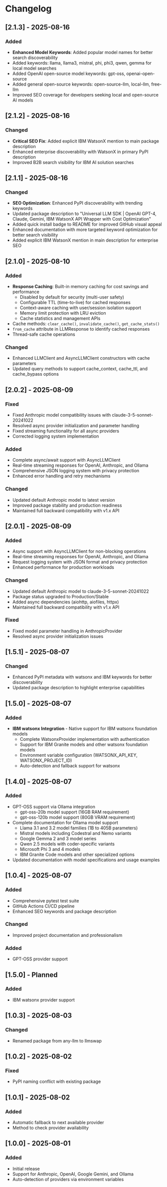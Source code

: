 # Changelog

## [2.1.3] - 2025-08-16
### Added
- **Enhanced Model Keywords**: Added popular model names for better search discoverability
- Added keywords: llama, llama3, mistral, phi, phi3, qwen, gemma for local model searches
- Added OpenAI open-source model keywords: gpt-oss, openai-open-source
- Added general open-source keywords: open-source-llm, local-llm, free-llm
- Improved SEO coverage for developers seeking local and open-source AI models

## [2.1.2] - 2025-08-16
### Changed
- **Critical SEO Fix**: Added explicit IBM WatsonX mention to main package description
- Enhanced enterprise discoverability with WatsonX in primary PyPI description
- Improved B2B search visibility for IBM AI solution searches

## [2.1.1] - 2025-08-16
### Changed
- **SEO Optimization**: Enhanced PyPI discoverability with trending keywords
- Updated package description to "Universal LLM SDK | OpenAI GPT-4, Claude, Gemini, IBM WatsonX API Wrapper with Cost Optimization"
- Added quick install badge to README for improved GitHub visual appeal
- Enhanced documentation with more targeted keyword optimization for better search visibility
- Added explicit IBM WatsonX mention in main description for enterprise SEO

## [2.1.0] - 2025-08-10
### Added
- **Response Caching**: Built-in memory caching for cost savings and performance
  - Disabled by default for security (multi-user safety)
  - Configurable TTL (time-to-live) for cached responses
  - Context-aware caching with user/session isolation support
  - Memory limit protection with LRU eviction
  - Cache statistics and management APIs
- Cache methods: `clear_cache()`, `invalidate_cache()`, `get_cache_stats()`
- `from_cache` attribute in LLMResponse to identify cached responses
- Thread-safe cache operations

### Changed
- Enhanced LLMClient and AsyncLLMClient constructors with cache parameters
- Updated query methods to support cache_context, cache_ttl, and cache_bypass options

## [2.0.2] - 2025-08-09
### Fixed
- Fixed Anthropic model compatibility issues with claude-3-5-sonnet-20241022
- Resolved async provider initialization and parameter handling
- Fixed streaming functionality for all async providers
- Corrected logging system implementation

### Added
- Complete async/await support with AsyncLLMClient
- Real-time streaming responses for OpenAI, Anthropic, and Ollama
- Comprehensive JSON logging system with privacy protection
- Enhanced error handling and retry mechanisms

### Changed
- Updated default Anthropic model to latest version
- Improved package stability and production readiness
- Maintained full backward compatibility with v1.x API

## [2.0.1] - 2025-08-09
### Added
- Async support with AsyncLLMClient for non-blocking operations
- Real-time streaming responses for OpenAI, Anthropic, and Ollama
- Request logging system with JSON format and privacy protection
- Enhanced performance for production workloads

### Changed
- Updated default Anthropic model to claude-3-5-sonnet-20241022
- Package status upgraded to Production/Stable
- Added async dependencies (aiohttp, aiofiles, httpx)
- Maintained full backward compatibility with v1.x API

### Fixed
- Fixed model parameter handling in AnthropicProvider
- Resolved async provider initialization issues

## [1.5.1] - 2025-08-07
### Changed
- Enhanced PyPI metadata with watsonx and IBM keywords for better discoverability
- Updated package description to highlight enterprise capabilities

## [1.5.0] - 2025-08-07
### Added
- **IBM watsonx Integration** - Native support for IBM watsonx foundation models
  - Complete WatsonxProvider implementation with authentication
  - Support for IBM Granite models and other watsonx foundation models
  - Environment variable configuration (WATSONX_API_KEY, WATSONX_PROJECT_ID)
  - Auto-detection and fallback support for watsonx

## [1.4.0] - 2025-08-07
### Added
- GPT-OSS support via Ollama integration
  - gpt-oss-20b model support (16GB RAM requirement)
  - gpt-oss-120b model support (80GB VRAM requirement)
- Complete documentation for Ollama model support
  - Llama 3.1 and 3.2 model families (1B to 405B parameters)
  - Mistral models including Codestral and Nemo variants
  - Google Gemma 2 and 3 model series
  - Qwen 2.5 models with coder-specific variants
  - Microsoft Phi 3 and 4 models
  - IBM Granite Code models and other specialized options
- Updated documentation with model specifications and usage examples

## [1.0.4] - 2025-08-07
### Added
- Comprehensive pytest test suite
- GitHub Actions CI/CD pipeline
- Enhanced SEO keywords and package description
### Changed
- Improved project documentation and professionalism
### Added
- GPT-OSS provider support

## [1.5.0] - Planned  
### Added
- IBM watsonx provider support

## [1.0.3] - 2025-08-03
### Changed
- Renamed package from any-llm to llmswap

## [1.0.2] - 2025-08-02
### Fixed
- PyPI naming conflict with existing package

## [1.0.1] - 2025-08-02
### Added
- Automatic fallback to next available provider
- Method to check provider availability

## [1.0.0] - 2025-08-01
### Added
- Initial release
- Support for Anthropic, OpenAI, Google Gemini, and Ollama
- Auto-detection of providers via environment variables